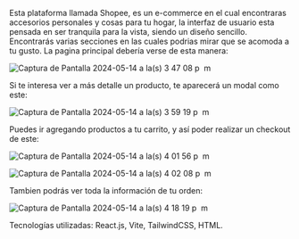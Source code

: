 Esta plataforma llamada Shopee, es un e-commerce en el cual encontraras accesorios personales y cosas para tu hogar, la interfaz de usuario esta pensada en ser tranquila para la vista, siendo un diseño sencillo. Encontrarás varias secciones en las cuales podrias mirar que se acomoda a tu gusto. La pagina principal debería verse de esta manera: 

![Captura de Pantalla 2024-05-14 a la(s) 3 47 08 p  m](https://github.com/camilagh56/ProyectShopee/assets/127071473/c425600d-8507-42b8-bc97-cb0898f73f62)

Si te interesa ver a más detalle un producto, te aparecerá un modal como este: 

![Captura de Pantalla 2024-05-14 a la(s) 3 59 19 p  m](https://github.com/camilagh56/ProyectShopee/assets/127071473/c7b5d2aa-9942-466f-a3fb-6147a7ad1e32)

Puedes ir agregando productos a tu carrito, y así poder realizar un checkout de este:

![Captura de Pantalla 2024-05-14 a la(s) 4 01 56 p  m](https://github.com/camilagh56/ProyectShopee/assets/127071473/f8c0477e-b115-4299-acd6-e8c731d27c89)


![Captura de Pantalla 2024-05-14 a la(s) 4 02 08 p  m](https://github.com/camilagh56/ProyectShopee/assets/127071473/68862f88-ddec-4980-a525-f46e4288dd52)

Tambien podrás ver toda la información de tu orden: 

![Captura de Pantalla 2024-05-14 a la(s) 4 18 19 p  m](https://github.com/camilagh56/ProyectShopee/assets/127071473/4c4af3a1-a74d-4ceb-ab7e-1fe36017fc1b)


Tecnologías utilizadas: React.js, Vite, TailwindCSS, HTML.
